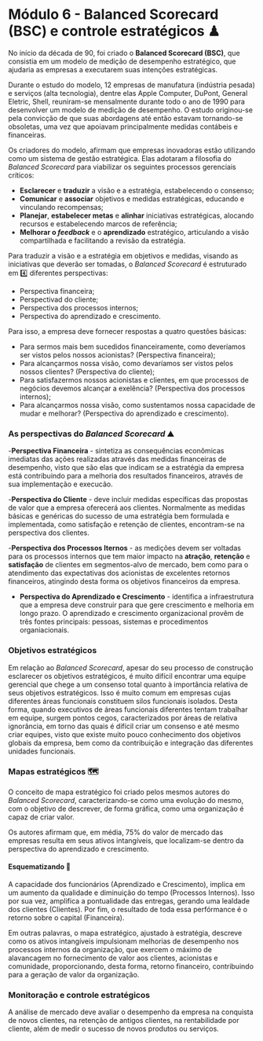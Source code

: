 # Módulo 6 - Balanced Scorecard (BSC) e controle estratégicos ♟

No início da década de 90, foi criado o **Balanced Scorecard (BSC)**, que consistia em um modelo de medição de desempenho estratégico, que ajudaria as empresas a executarem suas intenções estratégicas.

Durante o estudo do modelo, 12 empresas de manufatura (indústria pesada) e serviços (alta tecnologia), dentre elas Apple Computer, DuPont, General Eletric, Shell, reuniram-se mensalmente durante todo o ano de 1990 para desenvolver um modelo de medição de desempenho. O estudo originou-se pela convicção de que suas abordagens até então estavam tornando-se obsoletas, uma vez que apoiavam principalmente medidas contábeis e financeiras.

Os criadores do modelo, afirmam que empresas inovadoras estão utilizando como um sistema de gestão estratégica. Elas adotaram a filosofia do _Balanced Scorecard_ para viabilizar os seguintes processos gerenciais críticos:

- **Esclarecer** e **traduzir** a visão e a estratégia, estabelecendo o consenso;
- **Comunicar** e **associar** objetivos e medidas estratégicas, educando e vinculando recompensas;
- **Planejar**, **estabelecer metas** e **alinhar** iniciativas estratégicas, alocando recursos e estabelecendo marcos de referência;
- **Melhorar o _feedback_** e o **aprendizado** estratégico, articulando a visão compartilhada e facilitando a revisão da estratégia.

Para traduzir a visão e a estratégia em objetivos e medidas, visando as iniciativas que deverão ser tomadas, o _Balanced Scorecard_ é estruturado em
4️⃣ diferentes perspectivas:

- Perspectiva financeira;
- Perspectivad do cliente;
- Perspectiva dos processos internos;
- Perspectiva do aprendizado e crescimento.

Para isso, a empresa deve fornecer respostas a quatro questões básicas:

- Para sermos mais bem sucedidos financeiramente, como deveríamos ser vistos pelos nossos acionistas? (Perspectiva financeira);
- Para alcançarmos nossa visão, como devaríamos ser vistos pelos nossos clientes? (Perspectiva do cliente);
- Para satisfazermos nossos acionistas e clientes, em que processos de negócios devemos alcançar a exelência? (Perspectiva dos processos internos);
- Para alcançarmos nossa visão, como sustentamos nossa capacidade de mudar e melhorar? (Perspectiva do aprendizado e crescimento).

### As perspectivas do _Balanced Scorecard_ ⛰

-**Perspectiva Financeira** - sintetiza as consequências econômicas imediatas das ações realizadas através das medidas financeiras de desempenho, visto que são elas que indicam se a estratégia da empresa está contribuindo para a melhoria dos resultados financeiros, através de sua implementação e execucão.

-**Perspectiva do Cliente** - deve incluir medidas específicas das propostas de valor que a empresa oferecerá aos clientes. Normalmente as medidas básicas e genéricas do sucesso de uma estratégia bem formulada e implementada, como satisfação e retenção de clientes, encontram-se na perspectiva dos clientes.

-**Perspectiva dos Processos Iternos** - as medições devem ser voltadas para os processos internos que tem maior impacto na **atração**, **retenção** e **satisfação** de clientes em segmentos-alvo de mercado, bem como para o atendimento das expectativas dos acionistas de excelentes retornos financeiros, atingindo desta forma os objetivos financeiros da empresa.

- **Perspectiva do Aprendizado e Crescimento** - identifica a infraestrutura que a empresa deve construir para que gere crescimento e melhoria em longo prazo. O aprendizado e crescimento organizacional provêm de três fontes principais: pessoas, sistemas e procedimentos organiacionais.

### Objetivos estratégicos

Em relação ao _Balanced Scorecard_, apesar do seu processo de construção esclarecer os objetivos estratégicos, é muito difícil encontrar uma equipe gerencial que chege a um consenso total quanto à importância relativa de seus objetivos estratégicos.
Isso é muito comum em empresas cujas diferentes áreas funcionais constituem silos funcionais isolados. Desta forma, quando executivos de áreas funcionais diferentes tentam trabalhar em equipe, surgem pontos cegos, caracterizados por áreas de relativa ignorância, em torno das quais é difícil criar um consenso e até mesmo criar equipes, visto que existe muito pouco conhecimento dos objetivos globais da empresa, bem como da contribuição e integração das diferentes unidades funcionais.

### Mapas estratégicos 🗺

O conceito de mapa estratégico foi criado pelos mesmos autores do _Balanced Scorecard_, caracterizando-se como uma evolução do mesmo, com o objetivo de descrever, de forma gráfica, como uma organização é capaz de criar valor.

Os autores afirmam que, em média, 75% do valor de mercado das empresas resulta em seus ativos intangíveis, que localizam-se dentro da perspectiva do aprendizado e crescimento.

#### Esquematizando 🩻

A capacidade dos funcionários (Aprendizado e Crescimento), implica em um aumento da qualidade e diminuição do tempo (Processos Internos). Isso por sua vez, amplifica a pontualidade das entregas, gerando uma lealdade dos clientes (Clientes). Por fim, o resultado de toda essa perfórmance é o retorno sobre o capital (Financeira).

Em outras palavras, o mapa estratégico, ajustado à estratégia, descreve como os ativos intangíveis impulsionam melhorias de desempenho nos processos internos da organização, que exercem o máximo de alavancagem no fornecimento de valor aos clientes, acionistas e comunidade, proporcionando, desta forma, retorno financeiro, contribuindo para a geração de valor da organização.

### Monitoração e controle estratégicos

A análise de mercado deve avaliar o desempenho da empresa na conquista de novos clientes, na retenção de antigos clientes, na rentabilidade por cliente, além de medir o sucesso de novos produtos ou serviços.
